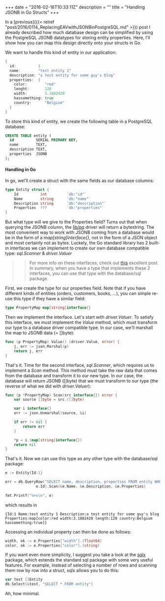 +++
date = "2016-02-16T10:33:11Z"
description = ""
title = "Handling JSONB in Go Structs"
+++

In a [previous]({{< relref "post/2016/0114_ReplacingEAVwithJSONBinPostgreSQL.md" >}}) post I already described how much database design can be simplified by using the PostgreSQL JSONB datatypes for storing entity properties. Here, I'll show how you can map this design directly onto your structs in Go. 

We want to handle this kind of entity in our application:

```go
{
  id:          1
  name:        "test entity 1"
  description: "a test entity for some guy's blog"
  properties:  {
    color:        "red"
    lenght:       120
    width:        3.1882420
    hassomething: true
    country:      "Belgium"
  } 
}
```

To store this kind of entity, we create the following table in a PostgreSQL database:

```sql
CREATE TABLE entity (
  id          SERIAL PRIMARY KEY, 
  name        TEXT, 
  description TEXT,
  properties  JSONB
);
```

#### Handling in Go

In go, wel'll create a struct with the same fields as our database columns:

```go
type Entity struct {
	Id          int         `db:"id"`
	Name        string      `db:"name"`
	Description string      `db:"description"`
	Properties  ???         `db:"properties"`
}
```

But what type will we give to the Properties field? Turns out that when querying the JSONB column, the [lib/pq](https://github.com/lib/pq) driver will return a bytestring. The most convenient way to work with JSONB coming from a database would be in the form of a *map[string]interface{}*, not in the form of a JSON object and most certainly not as bytes. Luckely, the Go standard library has 2 built-in interfaces we can implement to create our own database compatible type: *sql.Scanner* & *driver.Valuer*

>> For more info on these interfaces, check out [this](http://jmoiron.net/blog/built-in-interfaces) excellent post. In summary, when you have a type that implements these 2 interfaces, you can use that type with the database/sql package.

First, we create the type for our properties field. Note that if you have different kinds of entities (orders, customers, books, ...), you can simple re-use this type if they have a similar field: 

```go
type PropertyMap map[string]interface{}
```

Then we implement the interface. Let's start with *driver.Valuer*. To satisfy this interface, we must implement the *Value* method, which must transform our type to a database driver compatible type. In our case, we'll marshall the map to JSONB data (= []byte):

```go
func (p PropertyMap) Value() (driver.Value, error) {
	j, err := json.Marshal(p)
	return j, err
}
```

That's it. Time for the second interface, *sql.Scanner*, which requires us to implement a *Scan* method. This method must take the raw data that comes from the database and transform it to our new type. In our case, the database will return JSONB ([]byte) that we must transform to our type (the reverse of what we did with *driver.Valuer*):

```go
func (p *PropertyMap) Scan(src interface{}) error {
	var source []byte = src.([]byte)

	var i interface{}
	err := json.Unmarshal(source, &i)

	if err != nil {
		return err
	}

	*p = i.(map[string]interface{})
	return nil
}
```

That's it. Now we can use this type as any other type with the database/sql package:

```go
e := Entity{Id:1}

err = db.QueryRow("SELECT name, description, properties FROM entity WHERE id = $1", 
              e.Id).Scan(&e.Name, &e.Description, &e.Properties)
              
fmt.Printf("%+v\n", e)
```

which results in 

```
{Id:1 Name:test entity 1 Description:a test entity for some guy's blog Properties:map[color:red width:3.1882420 length:120 country:Belgium hassomething:true]}
```

Accessing an individual property can then be done as follows:

```go
width, ok := e.Properties["width"].(float64)
color, ok := e.Properties["color"].(string)
```

If you want even more simplicity, I suggest you take a look at the [sqlx](https://github.com/jmoiron/sqlx) package, which extends the standard sql package with some very useful features. For example, instead of selecting a number of rows and scanning them row by row into a struct, sqlx allows you to do this:

```go
var test []Entity
db.Select(&test, "SELECT * FROM entity")
```

Ah, how minimal. 




